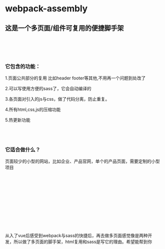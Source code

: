 # webpack-assembly
## 这是一个多页面/组件可复用的便捷脚手架<br/><br/><br/><br/>                 

### 它包含的功能：

1.页面公共部分的复用 比如header footer等其他,不用再一个问题到处改了                              

2.可以写使用方便的sass了，它会自动编译的 

3.各页面对引入的js与css，做了代码分离，防止重复。  

4.所有html,css,js的压缩功能  

5.热更新功能<br/><br/><br/><br/>  



### 它适合做什么？

页面较少的小型的网站，比如企业、产品官网，单个的产品页面，需要定制的小型项目<br/><br/><br/><br/><br/><br/><br/><br/><br/><br/><br/><br/>









从入了vue后感受到webpack与sass的快捷后，再去做多页面感觉像是两种开发，所以做了多页面的脚手架，html复用和sass是写它的理由。希望能帮到你
